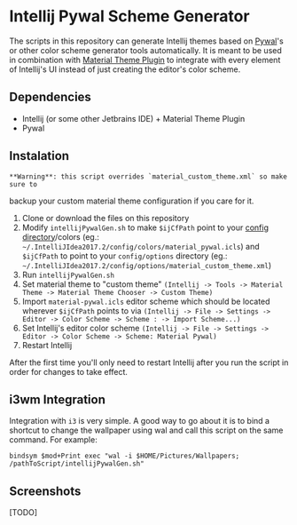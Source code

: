 # Intellij Pywal Scheme Generator
The scripts in this repository can generate Intellij themes based on
[Pywal](https://github.com/dylanaraps/pywal)'s or other color scheme generator tools automatically. It is meant to
be used in combination with [Material Theme Plugin](https://plugins.jetbrains.com/plugin/8006-material-theme-ui) to integrate with every
element of Intellij's UI instead of just creating the editor's color scheme.

## Dependencies
- Intellij (or some other Jetbrains IDE) + Material Theme Plugin
- Pywal

## Instalation

    **Warning**: this script overrides `material_custom_theme.xml` so make sure to
backup your custom material theme configuration if you care for it.

1. Clone or download the files on this repository
2. Modify `intellijPywalGen.sh` to make `$ijCfPath` point to your [config
directory](https://intellij-support.jetbrains.com/hc/en-us/articles/206544519-Directories-used-by-the-IDE-to-store-settings-caches-plugins-and-logs)/colors
(eg.: `~/.IntelliJIdea2017.2/config/colors/material_pywal.icls`) and
`$ijCfPath` to point to your `config/options` directory (eg.: `~/.IntelliJIdea2017.2/config/options/material_custom_theme.xml`)
3. Run `intellijPywalGen.sh`
4. Set material theme to "custom theme" `(Intellij -> Tools -> Material Theme ->
   Material Theme Chooser -> Custom Theme)`
5. Import `material-pywal.icls` editor scheme which should be located wherever
   `$ijCfPath` points to via `(Intellij -> File -> Settings -> Editor
   -> Color Scheme -> Scheme : -> Import Scheme...)`
6. Set Intellij's editor color scheme `(Intellij -> File -> Settings -> Editor
   -> Color Scheme -> Scheme: Material Pywal)`
7. Restart Intellij

After the first time you'll only need to restart Intellij after you run the script in order for changes to
take effect.

## i3wm Integration
Integration with `i3` is very simple. A good way to go about it is to bind
a shortcut to change the wallpaper using wal and call this script on the same
command. For example:

    bindsym $mod+Print exec "wal -i $HOME/Pictures/Wallpapers; /pathToScript/intellijPywalGen.sh"


## Screenshots
[TODO]
